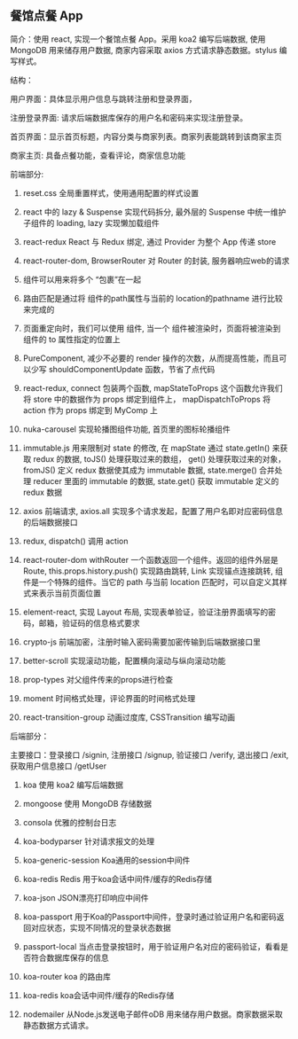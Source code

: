 ﻿## 餐馆点餐 App

简介：使用 react, 实现一个餐馆点餐 App。采用 koa2 编写后端数据, 使用 MongoDB 用来储存用户数据, 商家内容采取 axios 方式请求静态数据。stylus 编写样式。

结构：

用户界面：具体显示用户信息与跳转注册和登录界面，

注册登录界面: 请求后端数据库保存的用户名和密码来实现注册登录。

首页界面：显示首页标题，内容分类与商家列表。商家列表能跳转到该商家主页

商家主页: 具备点餐功能，查看评论，商家信息功能

前端部分:

1. reset.css 全局重置样式，使用通用配置的样式设置

2. react 中的 lazy & Suspense 实现代码拆分, 最外层的 Suspense 中统一维护子组件的 loading, lazy 实现懒加载组件

3. react-redux React 与 Redux 绑定, 通过 Provider 为整个 App 传递 store

4. react-router-dom, BrowserRouter 对 Router 的封装, 服务器响应web的请求

5. <Switch> 组件可以用来将多个 <Route> “包裹”在一起

6. 路由匹配是通过将 <Route> 组件的path属性与当前的 location的pathname 进行比较来完成的

7. 页面重定向时，我们可以使用 <Redirect> 组件, 当一个 <Redirect> 组件被渲染时，页面将被渲染到 <Redirect> 组件的 to 属性指定的位置上

8. PureComponent, 减少不必要的 render 操作的次数，从而提高性能，而且可以少写 shouldComponentUpdate 函数，节省了点代码

9. react-redux, connect 包装两个函数, mapStateToProps 这个函数允许我们将 store 中的数据作为 props 绑定到组件上， mapDispatchToProps 将 action 作为 props 绑定到 MyComp 上

10. nuka-carousel 实现轮播图组件功能, 首页里的图标轮播组件

11. immutable.js 用来限制对 state 的修改, 在 mapState 通过 state.getIn() 来获取 redux 的数据, toJS() 处理获取过来的数组， get() 处理获取过来的对象， fromJS() 定义 redux 数据使其成为 immutable 数据, state.merge() 合并处理 reducer 里面的 immutable 的数据, state.get() 获取 immutable 定义的 redux 数据

12. axios 前端请求, axios.all 实现多个请求发起，配置了用户名即对应密码信息的后端数据接口

13. redux, dispatch() 调用 action

14. react-router-dom withRouter 一个函数返回一个组件。返回的组件外层是 Route, this.props.history.push() 实现路由跳转, Link 实现锚点连接跳转, <NavLink> 组件是一个特殊的<Link>组件。当它的 path 与当前 location 匹配时，可以自定义其样式来表示当前页面位置

15. element-react, 实现 Layout 布局, 实现表单验证，验证注册界面填写的密码，邮箱，验证码的信息格式要求

16. crypto-js 前端加密，注册时输入密码需要加密传输到后端数据接口里

17. better-scroll 实现滚动功能，配置横向滚动与纵向滚动功能

18. prop-types 对父组件传来的props进行检查


19. moment 时间格式处理，评论界面的时间格式处理

20. react-transition-group 动画过度库, CSSTransition 编写动画

后端部分：



主要接口：登录接口 /signin, 注册接口 /signup, 验证接口 /verify, 退出接口 /exit, 获取用户信息接口 /getUser

1. koa 使用 koa2 编写后端数据

2. mongoose 使用 MongoDB 存储数据
3. consola 优雅的控制台日志

4. koa-bodyparser 针对请求报文的处理

5. koa-generic-session Koa通用的session中间件

6. koa-redis Redis 用于koa会话中间件/缓存的Redis存储

7. koa-json JSON漂亮打印响应中间件

8. koa-passport 用于Koa的Passport中间件，登录时通过验证用户名和密码返回对应状态，实现不同情况的登录状态数据

9. passport-local 当点击登录按钮时，用于验证用户名对应的密码验证，看看是否符合数据库保存的信息

10. koa-router koa 的路由库

11. koa-redis koa会话中间件/缓存的Redis存储

12. nodemailer 从Node.js发送电子邮件oDB 用来储存用户数据。商家数据采取静态数据方式请求。





